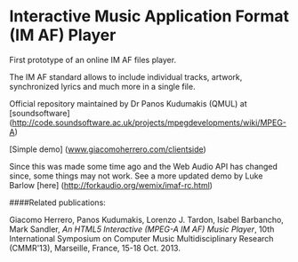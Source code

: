 Interactive Music Application Format (IM AF) Player
===================================================

First prototype of an online IM AF files player.

The IM AF standard allows to include individual tracks, artwork, synchronized lyrics and much more in a single file.


Official repository maintained by Dr Panos Kudumakis (QMUL) at [soundsoftware] (http://code.soundsoftware.ac.uk/projects/mpegdevelopments/wiki/MPEG-A)

[Simple demo] (www.giacomoherrero.com/clientside)

Since this was made some time ago and the Web Audio API has changed since, some things may not work. See a more updated demo by Luke Barlow [here] (http://forkaudio.org/wemix/imaf-rc.html)

####Related publications:

Giacomo Herrero, Panos Kudumakis, Lorenzo J. Tardon, Isabel Barbancho, Mark Sandler, *An HTML5 Interactive (MPEG-A IM AF) Music Player*, 10th International Symposium on Computer Music Multidisciplinary Research (CMMR'13), Marseille, France, 15-18 Oct. 2013.
